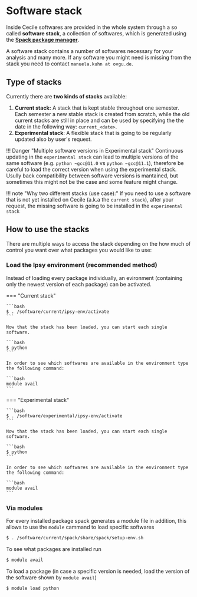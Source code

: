 # Software stack

Inside Cecile softwares are provided in the whole system through a so called **software stack**, a collection of softwares, which is generated using the [**Spack package manager**](https://spack.io/).

A software stack contains a number of softwares necessary for your analysis and many more. If any software you might need is missing from the stack you need to contact `manuela.kuhn at ovgu.de`.


## Type of stacks

Currently there are **two kinds of stacks** available: 

1. **Current stack:** A stack that is kept stable throughout one semester. Each semester a new stable stack is created from scratch, while the old current stacks are still in place and can be used by specifying the the date in the following way: `current_<date>`.
2. **Experimental stack**: A flexible stack that is going to be regularly updated also by user's request.

!!! Danger "Multiple software versions in Experimental stack"
    Continuous updating in the `experimental stack` can lead to multiple versions of the same software (e.g. `python ~gcc@11.0` vs `python ~gcc@11.1`), therefore be careful to load the correct version when using the experimental stack. Usully back compatibility between software versions is mantained, but  sometimes this might not be the case and some feature might change. 



!!! note "Why two different stacks (use case):"
    If you need to use a software that is not yet installed on Cecile (a.k.a the `current stack`), after your request, the missing software is going to be installed in the `experimental stack`

## How to use the stacks

There are multiple ways to access the stack depending on the how much of control you want over what packages you would like to use:

### Load the Ipsy environment (recommended method)

Instead of loading every package individually, an evironment (containing only the newest version of each package) can be activated.

=== "Current stack"

    ```bash
    $ . /software/current/ipsy-env/activate
    ```

    Now that the stack has been loaded, you can start each single software.

    ```bash
    $ python
    ```

    In order to see which softwares are available in the environment type the following command:

    ```bash
    module avail
    ```

=== "Experimental stack"

    ```bash
    $ . /software/experimental/ipsy-env/activate
    ```
    
    Now that the stack has been loaded, you can start each single software.

    ```bash
    $ python
    ```

    In order to see which softwares are available in the environment type the following command:

    ```bash
    module avail
    ```

### Via modules

For every installed package spack generates a module file in addition, this allows to use the `module` cammand to load specific softwares

```bash
$ . /software/current/spack/share/spack/setup-env.sh
```

To see what packages are installed run
```bash
$ module avail
```

To load a package (in case a specific version is needed, load the version of the software shown by `module avail`)
```bash
$ module load python
```
